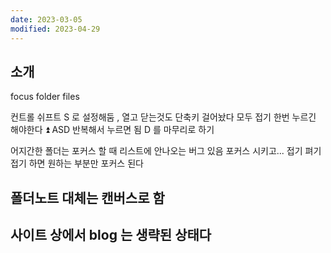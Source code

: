 ```yaml
---
date: 2023-03-05
modified: 2023-04-29
---
```


## 소개

focus folder files

컨트롤 쉬프트 S 로 설정해둠 , 열고 닫는것도 단축키 걸어놨다
모두 접기 한번 누르긴 해야한다 ⏫
ASD 반복해서 누르면 됨 D 를 마무리로 하기

어지간한 폴더는 포커스 할 때 리스트에 안나오는 버그 있음
포커스 시키고... 접기 펴기 접기 하면 원하는 부분만 포커스 된다

## 폴더노트 대체는 캔버스로 함

## 사이트 상에서 blog 는 생략된 상태다
